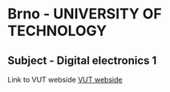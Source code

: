 # Brno - UNIVERSITY OF TECHNOLOGY

## Subject - Digital electronics 1

Link to VUT webside
[VUT webside](https://www.vutbr.cz/)

